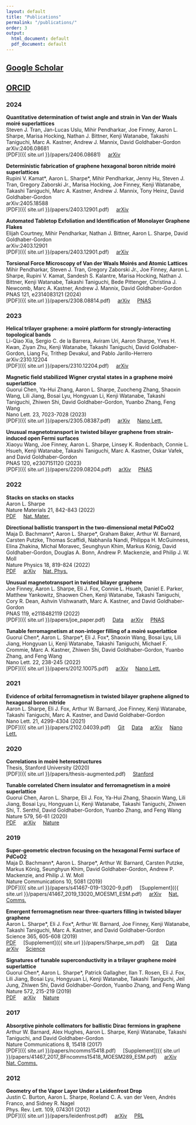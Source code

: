 ```yaml
---
layout: default
title: "Publications"
permalink: "/publications/"
order: 3
output:
  html_document: default
  pdf_document: default
---
```

## [Google Scholar](https://scholar.google.com/citations?user=7LPtqEsAAAAJ&hl=en)
## [ORCID](https://orcid.org/0000-0002-4260-8546)

### 2024

**Quantitative determination of twist angle and strain in Van der Waals moiré superlattices**\
Steven J. Tran, Jan-Lucas Uslu, Mihir Pendharkar, Joe Finney, Aaron L. Sharpe, Marisa Hocking, Nathan J. Bittner, Kenji Watanabe, Takashi Taniguchi, Marc A. Kastner, Andrew J. Mannix, David Goldhaber-Gordon\
arXiv:2406.08681\
[PDF]({{ site.url }}/papers/2406.08681) &nbsp; &nbsp;
[arXiv](https://arxiv.org/abs/2406.08681) &nbsp; &nbsp;

**Deterministic fabrication of graphene hexagonal boron nitride moiré superlattices**\
Rupini V. Kamat\*, Aaron L. Sharpe\*, Mihir Pendharkar, Jenny Hu, Steven J. Tran, Gregory Zaborski Jr., Marisa Hocking, Joe Finney, Kenji Watanabe, Takashi Taniguchi, Marc A. Kastner, Andrew J. Mannix, Tony Heinz, David Goldhaber-Gordon\
arXiv:2405.18588\
[PDF]({{ site.url }}/papers/2403.12901.pdf) &nbsp; &nbsp;
[arXiv](https://arxiv.org/abs/2405.18588) &nbsp; &nbsp;


**Automated Tabletop Exfoliation and Identification of Monolayer Graphene Flakes**\
Elijah Courtney, Mihir Pendharkar, Nathan J. Bittner, Aaron L. Sharpe, David Goldhaber-Gordon\
arXiv:2403.12901\
[PDF]({{ site.url }}/papers/2403.12901.pdf) &nbsp; &nbsp;
[arXiv](https://arxiv.org/abs/2403.12901) &nbsp; &nbsp;

**Torsional Force Microscopy of Van der Waals Moirés and Atomic Lattices**\
Mihir Pendharkar, Steven J. Tran, Gregory Zaborski Jr., Joe Finney, Aaron L. Sharpe, Rupini V. Kamat, Sandesh S. Kalantre, Marisa Hocking, Nathan J. Bittner, Kenji Watanabe, Takashi Taniguchi, Bede Pittenger, Christina J. Newcomb, Marc A. Kastner, Andrew J. Mannix, David Goldhaber-Gordon\
PNAS 121, e2314083121 (2024)\
[PDF]({{ site.url }}/papers/2308.08814.pdf) &nbsp; &nbsp;
[arXiv](https://arxiv.org/abs/2308.08814) &nbsp; &nbsp;
[PNAS](https://www.pnas.org/doi/abs/10.1073/pnas.2314083121) &nbsp; &nbsp;

### 2023

**Helical trilayer graphene: a moiré platform for strongly-interacting topological bands**\
Li-Qiao Xia, Sergio C. de la Barrera, Aviram Uri, Aaron Sharpe, Yves H. Kwan, Ziyan Zhu, Kenji Watanabe, Takashi Taniguchi, David Goldhaber-Gordon, Liang Fu, Trithep Devakul, and Pablo Jarillo-Herrero\
arXiv:2310.12204\
[PDF]({{ site.url }}/papers/2310.12204.pdf) &nbsp; &nbsp;
[arXiv](https://arxiv.org/abs/2310.12204) &nbsp; &nbsp;

**Magnetic field stabilized Wigner crystal states in a graphene moiré superlattice**\
Guorui Chen, Ya-Hui Zhang, Aaron L. Sharpe, Zuocheng Zhang, Shaoxin Wang, Lili Jiang, Bosai Lyu, Hongyuan Li, Kenji Watanabe, Takashi Taniguchi, Zhiwen Shi, David Goldhaber-Gordon, Yuanbo Zhang, Feng Wang\
Nano Lett. 23, 7023-7028 (2023)\
[PDF]({{ site.url }}/papers/2305.08387.pdf) &nbsp; &nbsp;
[arXiv](https://arxiv.org/abs/2305.08387) &nbsp; &nbsp;
[Nano Lett.](https://doi.org/10.1021/acs.nanolett.3c01741) &nbsp; &nbsp;

**Unusual magnetotransport in twisted bilayer graphene from strain-induced open Fermi surfaces**\
Xiaoyu Wang, Joe Finney, Aaron L. Sharpe, Linsey K. Rodenbach, Connie L. Hsueh, Kenji Watanabe, Takashi Taniguchi, Marc A. Kastner, Oskar Vafek, and David Goldhaber-Gordon\
PNAS 120, e2307151120 (2023)\
[PDF]({{ site.url }}/papers/2209.08204.pdf) &nbsp; &nbsp;
[arXiv](https://arxiv.org/abs/2209.08204) &nbsp; &nbsp;
[PNAS](https://doi.org/10.1073/pnas.2307151120) &nbsp; &nbsp;

### 2022

**Stacks on stacks on stacks**\
Aaron L. Sharpe\
Nature Materials 21, 842-843 (2022)\
[PDF](https://rdcu.be/cRbOU) &nbsp; &nbsp;
[Nat. Mater.](https://www.nature.com/articles/s41563-022-01314-1) &nbsp; &nbsp;

**Directional ballistic transport in the two-dimensional metal PdCoO2**\
Maja D. Bachmann\*, Aaron L. Sharpe\*, Graham Baker, Arthur W. Barnard, Carsten Putzke, Thomas Scaffidi, Nabhanila Nandi, Philippa H. McGuinness, Elina Zhakina, Michal Moravec, Seunghyun Khim, Markus König, David Goldhaber-Gordon, Douglas A. Bonn, Andrew P. Mackenzie, and Philip J. W. Moll\
Nature Physics 18, 819-824 (2022)\
[PDF](https://rdcu.be/cNbEN) &nbsp; &nbsp;
[arXiv](https://arxiv.org/abs/2103.01332) &nbsp; &nbsp;
[Nat. Phys.](https://www.nature.com/articles/s41567-022-01570-7) &nbsp; &nbsp;

**Unusual magnetotransport in twisted bilayer graphene**\
Joe Finney, Aaron L. Sharpe, Eli J. Fox, Connie L. Hsueh, Daniel E. Parker, Matthew Yankowitz, Shaowen Chen, Kenji Watanabe, Takashi Taniguchi, Cory R. Dean, Ashvin Vishwanath, Marc A. Kastner, and David Goldhaber-Gordon\
PNAS 119, e2118482119 (2022)\
[PDF]({{ site.url }}/papers/joe_paper.pdf) &nbsp; &nbsp;
[Data](https://github.com/spxtr/noblehierarch) &nbsp; &nbsp;
[arXiv](https://arxiv.org/abs/2105.01870) &nbsp; &nbsp;
[PNAS](https://www.pnas.org/doi/10.1073/pnas.2118482119) &nbsp; &nbsp;

**Tunable ferromagnetism at non-integer filling of a moiré superlattice**\
Guorui Chen\*, Aaron L. Sharpe\*, Eli J. Fox\*, Shaoxin Wang, Bosai Lyu, Lili Jiang, Hongyuan Li, Kenji Watanabe, Takashi Taniguchi, Michael F. Crommie, Marc A. Kastner, Zhiwen Shi, David Goldhaber-Gordon, Yuanbo Zhang, and Feng Wang\
Nano Lett. 22, 238-245 (2022)\
[PDF]({{ site.url }}/papers/2012.10075.pdf) &nbsp; &nbsp;
[arXiv](https://arxiv.org/abs/2012.10075) &nbsp; &nbsp;
[Nano Lett.](https://pubs.acs.org/doi/10.1021/acs.nanolett.1c03699) &nbsp; &nbsp;

### 2021

**Evidence of orbital ferromagnetism in twisted bilayer graphene aligned to hexagonal boron nitride**\
Aaron L. Sharpe, Eli J. Fox, Arthur W. Barnard, Joe Finney, Kenji Watanabe, Takashi Taniguchi, Marc A. Kastner, and David Goldhaber-Gordon\
Nano Lett. 21, 4299-4304 (2021)\
[PDF]({{ site.url }}/papers/2102.04039.pdf) &nbsp; &nbsp;
[Git](https://github.com/aaronsharpe/publication_archives/tree/main/evidence%20of%20orbital%20ferromagnetism%20in%20twisted%20bilayer%20graphene%20aligned%20to%20hexagonal%20boron%20nitride) &nbsp; &nbsp;
[Data](https://purl.stanford.edu/dq349wz5558) &nbsp; &nbsp;
[arXiv](https://arxiv.org/abs/2102.04039) &nbsp; &nbsp;
[Nano Lett.](https://pubs.acs.org/doi/full/10.1021/acs.nanolett.1c00696) &nbsp; &nbsp;

### 2020

**Correlations in moiré heterostructures**\
Thesis, Stanford University (2020)\
[PDF]({{ site.url }}/papers/thesis-augmented.pdf) &nbsp; &nbsp;
[Stanford](https://searchworks.stanford.edu/view/13753843)

**Tunable correlated Chern insulator and ferromagnetism in a moiré superlattice**\
Guorui Chen, Aaron L. Sharpe, Eli J. Fox, Ya-Hui Zhang, Shaoxin Wang, Lili Jiang, Bosai Lyu, Hongyuan Li, Kenji Watanabe, Takashi Taniguchi, Zhiwen Shi, T. Senthil, David Goldhaber-Gordon, Yuanbo Zhang, and Feng Wang\
Nature 579, 56-61 (2020)\
[PDF](https://rdcu.be/ceyMw) &nbsp; &nbsp;
[arXiv](https://arxiv.org/abs/1905.06535) &nbsp; &nbsp;
[Nature](https://www.nature.com/articles/s41586-020-2049-7)

### 2019

**Super-geometric electron focusing on the hexagonal Fermi surface of PdCoO2**\
Maja D. Bachmann\*, Aaron L. Sharpe\*, Arthur W. Barnard, Carsten Putzke, Markus König, Seunghyun Khim, David Goldhaber-Gordon, Andrew P. Mackenzie, and Philip J. W. Moll\
Nature Communications 10, 5081 (2019)\
[PDF]({{ site.url }}/papers/s41467-019-13020-9.pdf) &nbsp; &nbsp;
[Supplement]({{ site.url }}/papers/41467_2019_13020_MOESM1_ESM.pdf) &nbsp; &nbsp;
[arXiv](https://arxiv.org/abs/1902.03769) &nbsp; &nbsp;
[Nat. Comms.](https://www.nature.com/articles/s41467-019-13020-9)

**Emergent ferromagnetism near three-quarters filling in twisted bilayer graphene**\
Aaron L. Sharpe\*, Eli J. Fox\*, Arthur W. Barnard, Joe Finney, Kenji Watanabe, Takashi Taniguchi, Marc A. Kastner, and David Goldhaber-Gordon\
Science 365, 605-608 (2019)\
[PDF](http://science.sciencemag.org/cgi/rapidpdf/365/6453/605?ijkey=mAyzLW4neJ24A&keytype=ref&siteid=sci) &nbsp; &nbsp;
[Supplement]({{ site.url }}/papers/Sharpe_sm.pdf) &nbsp; &nbsp;
[Git](https://github.com/aaronsharpe/publication_archives/tree/main/emergent%20ferromagnetism%20near%20three-quarters%20filling%20in%20twisted%20bilayer%20graphene) &nbsp; &nbsp;
[Data](https://purl.stanford.edu/bg095cp1548) &nbsp; &nbsp;
[arXiv](https://arxiv.org/abs/1901.03520) &nbsp; &nbsp;
[Science](https://science.sciencemag.org/content/365/6453/605)

**Signatures of tunable superconductivity in a trilayer graphene moiré superlattice**\
Guorui Chen\*, Aaron L. Sharpe\*, Patrick Gallagher, Ilan T. Rosen, Eli J. Fox, Lili Jiang, Bosai Lyu,
Hongyuan Li, Kenji Watanabe, Takashi Taniguchi, Jeil Jung, Zhiwen Shi, David Goldhaber-Gordon,
Yuanbo Zhang, and Feng Wang\
Nature 572, 215-219 (2019)\
[PDF](https://rdcu.be/ceyL9) &nbsp; &nbsp;
[arXiv](https://arxiv.org/abs/1901.04621) &nbsp; &nbsp;
[Nature](https://www.nature.com/articles/s41586-019-1393-y)

### 2017

**Absorptive pinhole collimators for ballistic Dirac fermions in graphene**\
Arthur W. Barnard, Alex Hughes, Aaron L. Sharpe, Kenji Watanabe, Takashi Taniguchi, and David Goldhaber-Gordon\
Nature Communications 8, 15418 (2017)\
[PDF]({{ site.url }}/papers/ncomms15418.pdf) &nbsp; &nbsp;
[Supplement]({{ site.url }}/papers/41467_2017_BFncomms15418_MOESM289_ESM.pdf) &nbsp; &nbsp;
[arXiv](https://arxiv.org/abs/1611.05155) &nbsp; &nbsp;
[Nat. Comms.](https://www.nature.com/articles/ncomms15418)


### 2012

**Geometry of the Vapor Layer Under a Leidenfrost Drop**\
Justin C. Burton, Aaron L. Sharpe, Roeland C. A. van der Veen, Andrés Franco, and Sidney R. Nagel\
Phys. Rev. Lett. 109, 074301 (2012)\
[PDF]({{ site.url }}/papers/leidenfrost.pdf) &nbsp; &nbsp;
[arXiv](https://arxiv.org/abs/1202.2157) &nbsp; &nbsp;
[PRL](https://link.aps.org/doi/10.1103/PhysRevLett.109.074301)